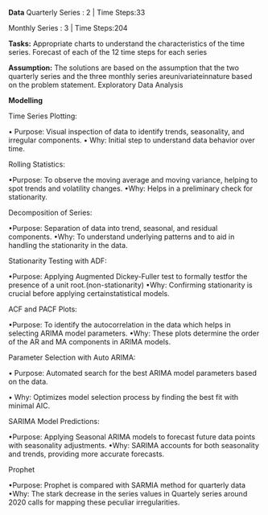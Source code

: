 **Data**
Quarterly Series : 2 | Time Steps:33

Monthly Series : 3 | Time Steps:204

**Tasks:**
Appropriate charts to understand the characteristics of the time series.
Forecast of each of the 12 time steps for each series

**Assumption:** The solutions are based on the assumption that the two quarterly series and the three monthly series areunivariateinnature based on the problem statement.
Exploratory Data Analysis

**Modelling**

Time Series Plotting:

• Purpose: Visual inspection of data to identify trends, seasonality, and irregular components.
• Why: Initial step to understand data behavior over time.

Rolling Statistics:

•Purpose: To observe the moving average and moving variance, helping to spot trends and volatility changes.
•Why: Helps in a preliminary check for stationarity.

Decomposition of Series:

•Purpose: Separation of data into trend, seasonal, and residual components.
•Why: To understand underlying patterns and to aid in handling the stationarity in the data.

Stationarity Testing with ADF:

•Purpose: Applying Augmented Dickey-Fuller test to formally testfor the presence of a unit root.(non-stationarity)
•Why: Confirming stationarity is crucial before applying certainstatistical models.

ACF and PACF Plots:

•Purpose: To identify the autocorrelation in the data which helps in selecting ARIMA model parameters.
•Why: These plots determine the order of the AR and MA components in ARIMA models.

Parameter Selection with Auto ARIMA:

• Purpose: Automated search for the best ARIMA model parameters based on the data.

• Why: Optimizes model selection process by finding the best fit with minimal AIC.

SARIMA Model Predictions:

•Purpose: Applying Seasonal ARIMA models to forecast future data points with seasonality adjustments.
•Why: SARIMA accounts for both seasonality and trends, providing more accurate forecasts.

Prophet

•Purpose: Prophet is compared with SARMIA method for quarterly data
•Why: The stark decrease in the series values in Quartely series around 2020 calls for mapping these peculiar irregularities.
